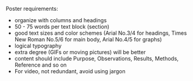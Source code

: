 Poster requirements:

- organize with columns and headings
- 50 - 75 words per text block (section)
- good text sizes and color schemes (Arial No.3/4 for headings, Times New Roman No.5/6 for main body, Arial No.4/5 for graphs)
- logical typography
- extra degree (GIFs or moving pictures) will be better
- content should include Purpose, Observations, Results, Methods, Reference and so on
- For video, not redundant, avoid using jargon

